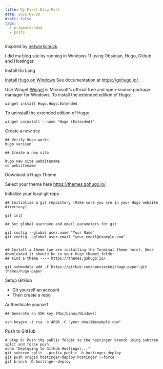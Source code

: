 ```yaml
---
title: My First Blog Post
date: 2025-09-28
draft: false
tags:
  - pragmatechdad
  - posts
---
```


Inspired by [networkchuck](https://www.youtube.com/watch?v=dnE7c0ELEH8).

I did my blog site by running in Windows 11 using Obsidian, Hugo, Github and Hostinger.

Install Go Lang

[Install Hugo on Windows](https://gohugo.io/installation/windows/)
See documentation at https://gohugo.io/.

Use Winget
[Winget](https://learn.microsoft.com/en-us/windows/package-manager/) is Microsoft’s official free and open-source package manager for Windows. To install the extended edition of Hugo:

```
winget install Hugo.Hugo.Extended
```

To uninstall the extended edition of Hugo:

```
winget uninstall --name "Hugo (Extended)"
```


Create a new site

```
## Verify Hugo works
hugo version

## Create a new site 

hugo new site websitename
cd websitename
```


Download a Hugo Theme

Select your theme here https://themes.gohugo.io/.

Initialize your local git repo

```
## Initialize a git repository (Make sure you are in your Hugo website directory)

git init

## Set global username and email parameters for git

git config --global user.name "Your Name"
git config --global user.email "your.email@example.com"


## Install a theme (we are installing the Terminal theme here). Once downloaded it should be in your Hugo themes folder
## Find a theme ---> https://themes.gohugo.io/

git submodule add -f https://github.com/nanxiaobei/hugo-paper.git themes/hugo-paper

```


Setup GitHub
- Git yourself an account
- Then create a repo

Authenticate yourself


``` 
## Generate an SSH key (Mac/Linux/Windows)

ssh-keygen -t rsa -b 4096 -C "your_email@example.com"
```


Push to GitHub

```
# Step 8: Push the public folder to the hostinger branch using subtree split and force push
echo "Deploying to GitHub Hostinger..."
git subtree split --prefix public -b hostinger-deploy
git push origin hostinger-deploy:hostinger --force
git branch -D hostinger-deploy

```

